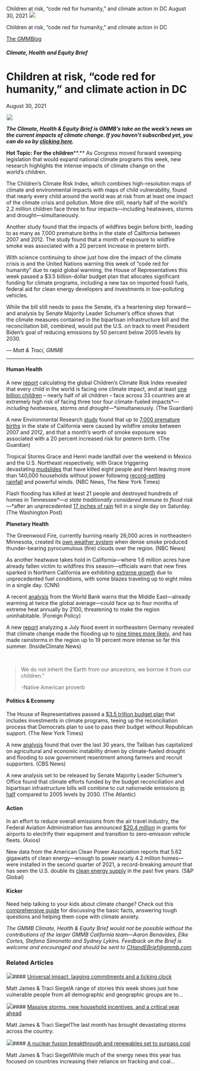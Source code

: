 



Children at risk, “code red for humanity,” and climate action in DC
August 30, 2021
![](data:image/gif;base64,R0lGODlhAQABAAAAACH5BAEKAAEALAAAAAABAAEAAAICTAEAOw==)![](https://www.gmmb.com/wp-content/uploads/2021/08/828.jpg)



Children at risk, “code red for humanity,” and climate action in DC





 [The GMMBlog](/blog/)



##### Climate, Health and Equity Brief

 Children at risk, “code red for humanity,” and climate action in DC
===================================================================


August 30, 2021



![](data:image/gif;base64,R0lGODlhAQABAAAAACH5BAEKAAEALAAAAAABAAEAAAICTAEAOw==)![](https://www.gmmb.com/wp-content/uploads/2021/08/828-552x552.jpg) 


***The Climate, Health & Equity Brief is GMMB’s take on the week’s news on the current impacts of climate change. If you haven’t subscribed yet, you can do so by [clicking here](https://mailchimp.us4.list-manage.com/subscribe?u=f2f8c4bdabe1a2a83f914e813&id=4a13a601e2).***


**Hot Topic:** **For the children****.** As Congress moved forward sweeping legislation that would expand national climate programs this week, new research highlights the intense impacts of climate change on the world’s children.


The Children’s Climate Risk Index, which combines high-resolution maps of climate and environmental impacts with maps of child vulnerability, found that nearly every child around the world was at risk from at least one impact of the climate crisis and pollution. More dire still, nearly half of the world’s 2.2 million children face three to four impacts—including heatwaves, storms and drought—simultaneously.


Another study found that the impacts of wildfires begin before birth, leading to as many as 7,000 premature births in the state of California between 2007 and 2012. The study found that a month of exposure to wildfire smoke was associated with a 20 percent increase in preterm birth.


With science continuing to show just how dire the impact of the climate crisis is and the United Nations warning this week of “code red for humanity” due to rapid global warming, the House of Representatives this week passed a $3.5 billion-dollar budget plan that allocates significant funding for climate programs, including a new tax on imported fossil fuels, federal aid for clean energy developers and investments in low-polluting vehicles.


While the bill still needs to pass the Senate, it’s a heartening step forward—and analysis by Senate Majority Leader Schumer’s office shows that the climate measures contained in the bipartisan infrastructure bill and the reconciliation bill, combined, would put the U.S. on track to meet President Biden’s goal of reducing emissions by 50 percent below 2005 levels by 2030.


*— Matt & Traci, GMMB*




---


#### Human Health


A new [report](https://urldefense.com/v3/__https:/mailchimp.us4.list-manage.com/track/click?u=f2f8c4bdabe1a2a83f914e813&id=4b81bec3a0&e=17c77271a8__;!!HhhKMSGjjQV-!r34yxHE6AHRYCd6ksNGfj7C6mBr9VvOfuN6UJ8Wp3Ca1L9ShPTCdaAtPNH3rgVXL%24) calculating the global Children’s Climate Risk Index revealed that every child in the world is facing one climate impact, and at least [one billion children](https://urldefense.com/v3/__https:/mailchimp.us4.list-manage.com/track/click?u=f2f8c4bdabe1a2a83f914e813&id=01d4e78345&e=17c77271a8__;!!HhhKMSGjjQV-!r34yxHE6AHRYCd6ksNGfj7C6mBr9VvOfuN6UJ8Wp3Ca1L9ShPTCdaAtPNH3Gi2ik%24) – nearly half of all children – face across 33 countries are at extremely high risk of facing three toor four climate-fueled impacts*—*including heatwaves, storms and drought*—*simultaneously. (The Guardian)


A new Environmental Research [study](https://urldefense.com/v3/__https:/mailchimp.us4.list-manage.com/track/click?u=f2f8c4bdabe1a2a83f914e813&id=039adbb536&e=17c77271a8__;!!HhhKMSGjjQV-!r34yxHE6AHRYCd6ksNGfj7C6mBr9VvOfuN6UJ8Wp3Ca1L9ShPTCdaAtPNC5_oWTI%24) found that up to [7,000 premature births](https://urldefense.com/v3/__https:/mailchimp.us4.list-manage.com/track/click?u=f2f8c4bdabe1a2a83f914e813&id=2de6143882&e=17c77271a8__;!!HhhKMSGjjQV-!r34yxHE6AHRYCd6ksNGfj7C6mBr9VvOfuN6UJ8Wp3Ca1L9ShPTCdaAtPNE2fkYtX%24) in the state of California were caused by wildfire smoke between 2007 and 2012, and that a month’s worth of smoke exposure was associated with a 20 percent increased risk for preterm birth. (The Guardian)


Tropical Storms Grace and Henri made landfall over the weekend in Mexico and the U.S. Northeast respectively, with Grace triggering devastating [mudslides](https://urldefense.com/v3/__https:/mailchimp.us4.list-manage.com/track/click?u=f2f8c4bdabe1a2a83f914e813&id=d104e539c6&e=17c77271a8__;!!HhhKMSGjjQV-!r34yxHE6AHRYCd6ksNGfj7C6mBr9VvOfuN6UJ8Wp3Ca1L9ShPTCdaAtPNGiomaKz%24) that have killed eight people and Henri leaving more than 140,000 households without power following [record-setting rainfall](https://urldefense.com/v3/__https:/mailchimp.us4.list-manage.com/track/click?u=f2f8c4bdabe1a2a83f914e813&id=3788621662&e=17c77271a8__;!!HhhKMSGjjQV-!r34yxHE6AHRYCd6ksNGfj7C6mBr9VvOfuN6UJ8Wp3Ca1L9ShPTCdaAtPNG41F2Ig%24) and powerful winds. (NBC News, The New York Times)


Flash flooding has killed at least 21 people and destroyed hundreds of homes in Tennessee*—*a state traditionally considered immune to flood risk*—*after an unprecedented [17 inches of rain](https://urldefense.com/v3/__https:/mailchimp.us4.list-manage.com/track/click?u=f2f8c4bdabe1a2a83f914e813&id=ed52d8d1a3&e=17c77271a8__;!!HhhKMSGjjQV-!r34yxHE6AHRYCd6ksNGfj7C6mBr9VvOfuN6UJ8Wp3Ca1L9ShPTCdaAtPNKaiJ_Xn%24) fell in a single day on Saturday. (The Washington Post)


**Planetary Health**



The Greenwood Fire, currently burning nearly 26,000 acres in northeastern Minnesota, created its [own weather system](https://urldefense.com/v3/__https:/mailchimp.us4.list-manage.com/track/click?u=f2f8c4bdabe1a2a83f914e813&id=26d5d7a62e&e=17c77271a8__;!!HhhKMSGjjQV-!r34yxHE6AHRYCd6ksNGfj7C6mBr9VvOfuN6UJ8Wp3Ca1L9ShPTCdaAtPNE69l8_C%24) when dense smoke produced thunder-bearing pyrocumulous (fire) clouds over the region. (NBC News)


As another heatwave takes hold in California—where 1.6 million acres have already fallen victim to wildfires this season—officials warn that new fires sparked in Northern California are exhibiting [extreme growth](https://urldefense.com/v3/__https:/mailchimp.us4.list-manage.com/track/click?u=f2f8c4bdabe1a2a83f914e813&id=40df91d48c&e=17c77271a8__;!!HhhKMSGjjQV-!r34yxHE6AHRYCd6ksNGfj7C6mBr9VvOfuN6UJ8Wp3Ca1L9ShPTCdaAtPNMjHYwCD%24) due to unprecedented fuel conditions, with some blazes traveling up to eight miles in a single day. (CNN)


A recent [analysis](https://urldefense.com/v3/__https:/mailchimp.us4.list-manage.com/track/click?u=f2f8c4bdabe1a2a83f914e813&id=f92fba4c0a&e=17c77271a8__;!!HhhKMSGjjQV-!r34yxHE6AHRYCd6ksNGfj7C6mBr9VvOfuN6UJ8Wp3Ca1L9ShPTCdaAtPNIRvgFsH%24) from the World Bank warns that the Middle East—already warming at twice the global average—could face up to four months of extreme heat annually by 2100, threatening to make the region uninhabitable. (Foreign Policy)


A new [report](https://urldefense.com/v3/__https:/mailchimp.us4.list-manage.com/track/click?u=f2f8c4bdabe1a2a83f914e813&id=5740609bf6&e=17c77271a8__;!!HhhKMSGjjQV-!r34yxHE6AHRYCd6ksNGfj7C6mBr9VvOfuN6UJ8Wp3Ca1L9ShPTCdaAtPNE-PhFM3%24) analyzing a July flood event in northeastern Germany revealed that climate change made the flooding up to [nine times more likely](https://urldefense.com/v3/__https:/mailchimp.us4.list-manage.com/track/click?u=f2f8c4bdabe1a2a83f914e813&id=a79e2cc0e3&e=17c77271a8__;!!HhhKMSGjjQV-!r34yxHE6AHRYCd6ksNGfj7C6mBr9VvOfuN6UJ8Wp3Ca1L9ShPTCdaAtPNDouVdfP%24), and has made rainstorms in the region up to 19 percent more intense so far this summer. (InsideClimate News)



 



> We do not inherit the Earth from our ancestors, we borrow it from our children.”
> 
> 
> -Native American proverb
> 
> 


#### Politics & Economy


The House of Representatives passed a [$3.5 trillion budget plan](https://urldefense.com/v3/__https:/mailchimp.us4.list-manage.com/track/click?u=f2f8c4bdabe1a2a83f914e813&id=5039c9e56b&e=17c77271a8__;!!HhhKMSGjjQV-!r34yxHE6AHRYCd6ksNGfj7C6mBr9VvOfuN6UJ8Wp3Ca1L9ShPTCdaAtPNN6RY1Y-%24) that includes investments in climate programs, teeing up the reconciliation process that Democrats plan to use to pass their budget without Republican support. (The New York Times)


A new [analysis](https://urldefense.com/v3/__https:/mailchimp.us4.list-manage.com/track/click?u=f2f8c4bdabe1a2a83f914e813&id=db88872c52&e=17c77271a8__;!!HhhKMSGjjQV-!r34yxHE6AHRYCd6ksNGfj7C6mBr9VvOfuN6UJ8Wp3Ca1L9ShPTCdaAtPNB4ZVpe6%24) found that over the last 30 years, the Taliban has capitalized on agricultural and economic instability driven by climate-fueled drought and flooding to sow government resentment among farmers and recruit supporters. (CBS News)


A new analysis set to be released by Senate Majority Leader Schumer’s Office found that climate efforts funded by the budget reconciliation and bipartisan infrastructure bills will combine to cut nationwide emissions [in half](https://urldefense.com/v3/__https:/mailchimp.us4.list-manage.com/track/click?u=f2f8c4bdabe1a2a83f914e813&id=73415b2b86&e=17c77271a8__;!!HhhKMSGjjQV-!r34yxHE6AHRYCd6ksNGfj7C6mBr9VvOfuN6UJ8Wp3Ca1L9ShPTCdaAtPNI2h55AG%24) compared to 2005 levels by 2030. (The Atlantic)


#### Action


In an effort to reduce overall emissions from the air travel industry, the Federal Aviation Administration has announced [$20.4 million](https://urldefense.com/v3/__https:/mailchimp.us4.list-manage.com/track/click?u=f2f8c4bdabe1a2a83f914e813&id=2bf7350c1f&e=17c77271a8__;!!HhhKMSGjjQV-!r34yxHE6AHRYCd6ksNGfj7C6mBr9VvOfuN6UJ8Wp3Ca1L9ShPTCdaAtPNJ6b4Xda%24) in grants for airports to electrify their equipment and transition to zero-emission vehicle fleets. (Axios)


New data from the American Clean Power Association reports that 5.62 gigawatts of clean energy—enough to power nearly 4.2 million homes—were installed in the second quarter of 2021, a record-breaking amount that has seen the U.S. double its [clean energy supply](https://urldefense.com/v3/__https:/mailchimp.us4.list-manage.com/track/click?u=f2f8c4bdabe1a2a83f914e813&id=41e9ca1543&e=17c77271a8__;!!HhhKMSGjjQV-!r34yxHE6AHRYCd6ksNGfj7C6mBr9VvOfuN6UJ8Wp3Ca1L9ShPTCdaAtPNLB-e3gS%24) in the past five years. (S&P Global)


#### Kicker


Need help talking to your kids about climate change? Check out this [comprehensive guide](https://urldefense.com/v3/__https://mailchimp.us4.list-manage.com/track/click?u=f2f8c4bdabe1a2a83f914e813&id=bba1e2e78e&e=17c77271a8__;!!HhhKMSGjjQV-!r34yxHE6AHRYCd6ksNGfj7C6mBr9VvOfuN6UJ8Wp3Ca1L9ShPTCdaAtPNKI8rJQ6%24 "https://urldefense.com/v3/__https://mailchimp.us4.list-manage.com/track/click?u=f2f8c4bdabe1a2a83f914e813&id=bba1e2e78e&e=17c77271a8__;!!HhhKMSGjjQV-!r34yxHE6AHRYCd6ksNGfj7C6mBr9VvOfuN6UJ8Wp3Ca1L9ShPTCdaAtPNKI8rJQ6$") for discussing the basic facts, answering tough questions and helping them cope with climate anxiety.


*The GMMB Climate, Health & Equity Brief would not be possible without the contributions of the larger GMMB California team—Aaron Benavides, Elke Cortes, Stefana Simonetto and Sydney Lykins. Feedback on the Brief is welcome and encouraged and should be sent to [CHandEBrief@gmmb.com](mailto:CHandEBrief@gmmb.com).*









### Related Articles

![](data:image/gif;base64,R0lGODlhAQABAAAAACH5BAEKAAEALAAAAAABAAEAAAICTAEAOw==)![](https://www.gmmb.com/wp-content/uploads/2023/01/c53f7cb5-08a2-d0cf-d9a1-c8ef2c9b55e0-380x200.png)#### [Universal impact, lagging commitments and a ticking clock](https://www.gmmb.com/news/universal-impact-lagging-commitments-and-a-ticking-clock/)

Matt James & Traci SiegelA range of stories this week shows just how vulnerable people from all demographic and geographic groups are to…

![](data:image/gif;base64,R0lGODlhAQABAAAAACH5BAEKAAEALAAAAAABAAEAAAICTAEAOw==)![](https://www.gmmb.com/wp-content/uploads/2023/01/Picture1-380x200.png)#### [Massive storms, new household incentives, and a critical year ahead](https://www.gmmb.com/news/massive-storms-new-household-incentives-and-a-critical-year-ahead-and-renewables-set-to-surpass-coal-2/)

Matt James & Traci SiegelThe last month has brought devastating storms across the country.

![](data:image/gif;base64,R0lGODlhAQABAAAAACH5BAEKAAEALAAAAAABAAEAAAICTAEAOw==)![](https://www.gmmb.com/wp-content/uploads/2022/12/Picture1-380x200.png)#### [A nuclear fusion breakthrough and renewables set to surpass coal](https://www.gmmb.com/news/a-nuclear-fusion-breakthrough-and-renewables-set-to-surpass-coal/)

Matt James & Traci SiegelWhile much of the energy news this year has focused on countries increasing their reliance on fracking and coal…




